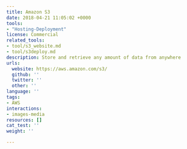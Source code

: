 ```yaml
---
title: Amazon S3
date: 2018-04-21 11:05:02 +0000
tools:
- "Hosting-Deployment"
license: Commercial
related_tools:
- tool/s3_website.md
- tool/s3deploy.md
description: Store and retrieve any amount of data from anywhere
urls:
  website: https://aws.amazon.com/s3/
  github: ''
  twitter: ''
  other: ''
language: ''
tags:
- AWS
interactions:
- images-media
resources: []
cat_test: ''
weight: ''

---
```

